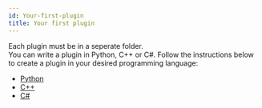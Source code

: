 ```yaml
---
id: Your-first-plugin
title: Your first plugin
---
```


Each plugin must be in a seperate folder.<br/>
You can write a plugin in Python, C++ or C#. Follow the instructions below to create a plugin in your desired programming language:
* [Python](create-plugin-python.md)
* [C++](create-plugin-cpp.md)
* [C#](create-plugin-csharp.md)